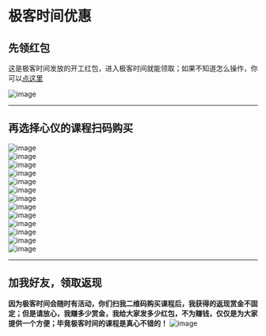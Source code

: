 # 极客时间优惠

## 先领红包 
这是极客时间发放的开工红包，进入极客时间就能领取；如果不知道怎么操作，你可以[点这里](https://promo.geekbang.org/activity/newyear-red-envelope/7pPEI94x6QLtHnx1DBJwt1pVCZX67eFw3_mBijGE530)
<br>

![image](./image/jike/红包.jpg)







<hr>

## 再选择心仪的课程扫码购买
![image](./image/jike/面试现场.jpg)
<br>
![image](./image/jike/算法面试通关.jpg)
<br>
![image](./image/jike/数据结构与算法之美.jpg)
<br>
![image](./image/jike/左耳听风.jpg)
<br>
![image](./image/jike/趣谈网络协议.jpg)
<br>
![image](./image/jike/linux性能优化实战.jpg)
<br>
![image](./image/jike/Nginx核心知识.jpg)
<br>
![image](./image/jike/从0开始学架构.jpg)
<br>
![image](./image/jike/邱岳的产品实战.jpg)
<br>
![image](./image/jike/数据分析实战.jpg)
<br>
![image](./image/jike/玩转Spring全家桶.jpg)
<br>
![image](./image/jike/微服务实战.jpg)
<br>
![image](./image/jike/10x程序员工作法.jpg)
<br>



<hr>

## 加我好友，领取返现
**因为极客时间会随时有活动，你们扫我二维码购买课程后，我获得的返现赏金不固定；但是请放心，我赚多少赏金，我给大家发多少红包，不为赚钱，仅仅是为大家提供一个方便；毕竟极客时间的课程是真心不错的！**
![image](./image/mmzsblog.png)